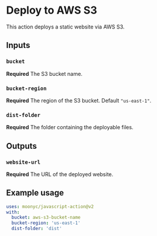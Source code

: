 # Deploy to AWS S3

This action deploys a static website via AWS S3.

## Inputs

### `bucket`

**Required** The S3 bucket name.

### `bucket-region`

**Required** The region of the S3 bucket. Default `"us-east-1"`.

### `dist-folder`

**Required** The folder containing the deployable files.


## Outputs

### `website-url`

**Required** The URL of the deployed website.


## Example usage

```yaml
uses: moonyc/javascript-action@v2
with:
  bucket: aws-s3-bucket-name
  bucket-region: 'us-east-1'
  dist-folder: 'dist'

```
